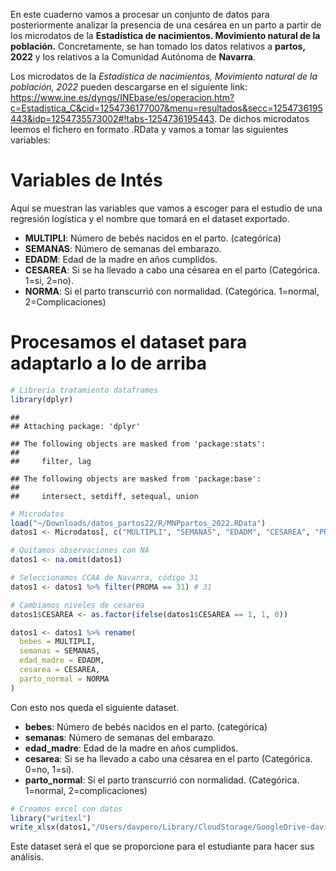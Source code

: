 En este cuaderno vamos a procesar un conjunto de datos para
posteriormente analizar la presencia de una cesárea en un parto a partir
de los microdatos de la **Estadística de nacimientos. Movimiento natural
de la población.** Concretamente, se han tomado los datos relativos a
**partos, 2022** y los relativos a la Comunidad Autónoma de **Navarra**.

Los microdatos de la *Estadística de nacimientos, Movimiento natural de
la población, 2022* pueden descargarse en el siguiente link:
<https://www.ine.es/dyngs/INEbase/es/operacion.htm?c=Estadistica_C&cid=1254736177007&menu=resultados&secc=1254736195443&idp=1254735573002#!tabs-1254736195443>.
De dichos microdatos leemos el fichero en formato .RData y vamos a tomar
las siguientes variables:

# Variables de Intés

Aquí se muestran las variables que vamos a escoger para el estudio de
una regresión logística y el nombre que tomará en el dataset exportado.

-   **MULTIPLI**: Número de bebés nacidos en el parto. (categórica)
-   **SEMANAS**: Número de semanas del embarazo.
-   **EDADM**: Edad de la madre en años cumplidos.
-   **CESAREA**: Si se ha llevado a cabo una césarea en el parto
    (Categórica. 1=si, 2=no).
-   **NORMA**: Si el parto transcurrió con normalidad. (Categórica.
    1=normal, 2=Complicaciones)

# Procesamos el dataset para adaptarlo a lo de arriba

``` r
# Librería tratamiento dataframes
library(dplyr)
```

    ## 
    ## Attaching package: 'dplyr'

    ## The following objects are masked from 'package:stats':
    ## 
    ##     filter, lag

    ## The following objects are masked from 'package:base':
    ## 
    ##     intersect, setdiff, setequal, union

``` r
# Microdatos
load("~/Downloads/datos_partos22/R/MNPpartos_2022.RData")
datos1 <- Microdatos[, c("MULTIPLI", "SEMANAS", "EDADM", "CESAREA", "PROMA", "NORMA")]

# Quitamos observaciones con NA
datos1 <- na.omit(datos1)

# Seleccionamos CCAA de Navarra, código 31
datos1 <- datos1 %>% filter(PROMA == 31) # 31

# Cambiamos niveles de cesarea
datos1$CESAREA <- as.factor(ifelse(datos1$CESAREA == 1, 1, 0))

datos1 <- datos1 %>% rename(
  bebes = MULTIPLI,
  semanas = SEMANAS,
  edad_madre = EDADM,
  cesarea = CESAREA,
  parto_normal = NORMA
)
```

Con esto nos queda el siguiente dataset.

-   **bebes**: Número de bebés nacidos en el parto. (categórica)
-   **semanas**: Número de semanas del embarazo.
-   **edad_madre**: Edad de la madre en años cumplidos.
-   **cesarea**: Si se ha llevado a cabo una césarea en el parto
    (Categórica. 0=no, 1=si).
-   **parto_normal**: Si el parto transcurrió con normalidad.
    (Categórica. 1=normal, 2=complicaciones)

``` r
# Creamos excel con datos
library("writexl")
write_xlsx(datos1,"/Users/davpero/Library/CloudStorage/GoogleDrive-davidperez202223@gmail.com/Mi unidad/4th Quarter/INE/2Datasets/Datos/Nuevos/partos.xlsx")
```

Este dataset será el que se proporcione para el estudiante para hacer
sus análisis.
